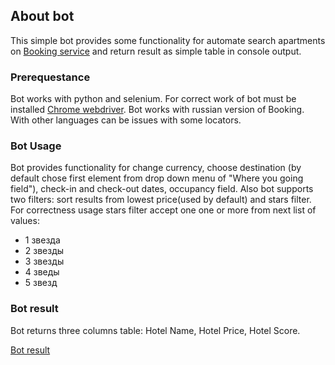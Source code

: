 ## About bot

This simple bot provides some functionality for automate search apartments on [Booking service](https://www.booking.com) and return result as simple table in console output.

### Prerequestance

Bot works with python and selenium. For correct work of bot must be installed [Chrome webdriver](https://chromedriver.chromium.org/downloads). Bot works with russian version of Booking. With other languages can be issues with some locators.

### Bot Usage

Bot provides functionality for change currency, choose destination (by default chose first element from drop down menu of "Where you going field"), check-in and check-out dates, occupancy field. Also bot supports two filters: sort results from lowest price(used by default) and stars filter. For correctness usage stars filter accept one one or more from next list of values:
- 1 звезда
- 2 звезды
- 3 звезды
- 4 зведы
- 5 звезд

### Bot result

Bot returns three columns table: Hotel Name, Hotel Price, Hotel Score.

[Bot result](assets/images/expected_result.PNG)
